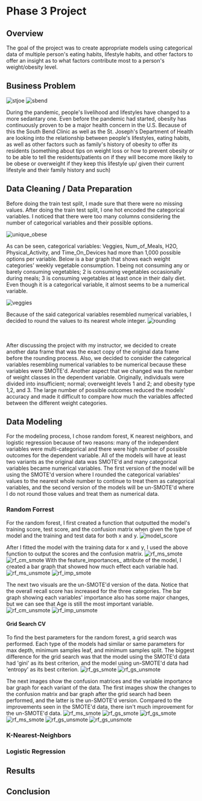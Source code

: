 
# Phase 3 Project

## Overview

The goal of the project was to create appropriate models using categorical data of multiple person's eating habits, lifestyle habits, and other factors to offer an insight as to what factors contribute most to a person's weight/obesity level.

## Business Problem

![stjoe](images/stjoseph.png)
![sbend](images/south-bend-clinic-logo.png)

During the pandemic, people's livelihood and lifestyles have changed to a more sedantary one. Even before the pandemic had started, obesity has continuously proven to be a major health concern in the U.S. Because of this the South Bend Clinic as well as the St. Joseph's Department of Health are looking into the relationship between people's lifestyles, eating habits, as well as other factors such as family's history of obesity to offer its residents
(something about tips on weight loss or how to prevent obesity or to be able to tell the residents/patients on if they will become more likely to be obese or overweight if they keep this lifestyle up/ given their current lifestyle and their family history and such)

## Data Cleaning / Data Preparation

Before doing the train test split, I made sure that there were no missing values. After doing the train test split, I one hot encoded the categorical variables. I noticed that there were too many columns considering the number of categorical variables and their possible options.

![unique_obese](images/obese.JPG)

As can be seen, categorical variables: Veggies, Num_of_Meals, H2O, Physical_Activity, and Time_On_Devices had more than 1,000 possible options per variable. Below is a bar graph that shows each weight categories' weekly vegetable consumption. 1 being not consuming any or barely consuming vegetables; 2 is consuming vegetables occasionally during meals; 3 is consuming vegetables at least once in their daily diet. Even though it is a categorical variable, it almost seems to be a numerical variable.  

![veggies](images/veggies.JPG)

Because of the said categorical variables resembled numerical variables, I decided to round the values to its nearest whole integer. 
![rounding](images/rounding.JPG)

<br><br>
After discussing the project with my instructor, we decided to create another data frame that was the exact copy of the original data frame before the rounding process. Also, we decided to consider the categorical variables resembling numerical variables to be numerical because these variables were SMOTE'd. Another aspect that we changed was the number of weight classes in the dependent variable. Originally, individuals were divided into insufficient; normal; overweight levels 1 and 2; and obesity type 1,2, and 3. The large number of possible outcomes reduced the models' accuracy and made it difficult to compare how much the variables affected between the different weight categories. 
<br>



## Data Modeling

For the modeling process, I chose random forest, K nearest neighbors, and logistic regression because of two reasons: many of the independent variables were multi-categorical and there were high number of possible outcomes for the dependent variable. All of the models will have at least two variants as the original data was SMOTE'd and many categorical variables became numerical variables. The first version of the model will be using the SMOTE'd version where I rounded the categorical variables' values to the nearest whole number to continue to treat them as categorical variables, and the second version of the models will be un-SMOTE'd where I do not round those values and treat them as numerical data.

### Random Forrest
For the random forest, I first created a function that outputted the model's training score, test score, and the confusion matrix when given the type of model and the training and test data for both x and y. 
![model_score](images/model_score_code.JPG)

After I fitted the model with the training data for x and y, I used the above function to output the scores and the confusion matrix.
![rf_ms_smote](images/rf_ms_smote.JPG)
![rf_cm_smote](images/confusion_randforest_smoted.png)
With the feature_importances_ attribute of the model, I created a bar graph that showed how much effect each variable had.
![rf_ms_unsmote](images/rf_ms_unsmote.JPG)
![rf_imp_smote](images/imp_randforest_smoted.png)

The next two visuals are the un-SMOTE'd version of the data. Notice that the overall recall score has increased for the three categories. The bar graph showing each variables' importance also has some major changes, but we can see that Age is still the most important variable.
![rf_cm_unsmote](images/confusion_randforest_unsmoted.png)
![rf_imp_unsmote](images/imp_randforest_unsmoted.png)


#### Grid Search CV
To find the best parameters for the random forest, a grid search was performed. Each type of the models had similar or same parameters for max depth, minimum samples leaf, and minimum samples split. The biggest difference for the grid search was that the model using the SMOTE'd data had 'gini' as its best criterion, and the model using un-SMOTE'd data had 'entropy' as its best criterion.
![rf_gs_smote](images/rf_gscv_smote.JPG)
![rf_gs_unsmote](images/rf_gscv_smote.JPG)

The next images show the confusion matrices and the variable importance bar graph for each variant of the data. The first images show the changes to the confusion matrix and bar graph after the grid search had been performed, and the latter is the un-SMOTE'd version. Compared to the improvements seen in the SMOTE'd data, there isn't much improvement for the un-SMOTE'd data. 
![rf_ms_smote](images/rf_ms_gscv_smote.JPG)
![rf_gs_smote](images/rfcm_gscv_smote.png)
![rf_gs_smote](images/imp_randforest2_smoted.png)
<br>
![rf_ms_smote](images/rf_ms_gscv_unsmote.JPG)
![rf_gs_unsmote](images/rfcm_gscv_unsmoted.png)
![rf_gs_unsmote](images/imp_randforest2_unsmoted.png)



### K-Nearest-Neighbors

### Logistic Regression

## Results

## Conclusion